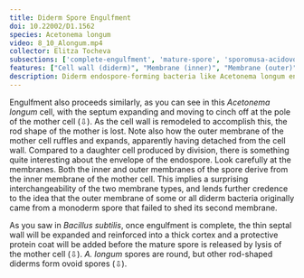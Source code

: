 ```yaml
---
title: Diderm Spore Engulfment
doi: 10.22002/D1.1562
species: Acetonema longum
video: 8_10_Alongum.mp4
collector: Elitza Tocheva
subsections: ['complete-engulfment', 'mature-spore', 'sporomusa-acidovorans-sporulation']
features: ["Cell wall (diderm)", "Membrane (inner)", "Membrane (outer)", "Spore cortex", "Spore membrane (inner)", "Spore membrane (outer)", "Storage granules"]
description: Diderm endospore-forming bacteria like Acetonema longum engulf their spores in two membranes, both of which come from the cell's inner membrane
---
```


Engulfment also proceeds similarly, as you can see in this *Acetonema longum* cell, with the septum expanding and moving to cinch off at the pole of the mother cell (⇩). As the cell wall is remodeled to accomplish this, the rod shape of the mother is lost. Note also how the outer membrane of the mother cell ruffles and expands, apparently having detached from the cell wall. Compared to a daughter cell produced by division, there is something quite interesting about the envelope of the endospore. Look carefully at the membranes. Both the inner and outer membranes of the spore derive from the inner membrane of the mother cell. This implies a surprising interchangeability of the two membrane types, and lends further credence to the idea that the outer membrane of some or all diderm bacteria originally came from a monoderm spore that failed to shed its second membrane.

As you saw in *Bacillus subtilis*, once engulfment is complete, the thin septal wall will be expanded and reinforced into a thick cortex and a protective protein coat will be added before the mature spore is released by lysis of the mother cell (⇩).  *A. longum* spores are round, but other rod-shaped diderms form ovoid spores (⇩).


